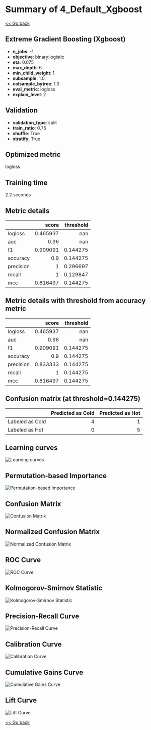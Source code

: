 # Summary of 4_Default_Xgboost

[<< Go back](../README.md)


## Extreme Gradient Boosting (Xgboost)
- **n_jobs**: -1
- **objective**: binary:logistic
- **eta**: 0.075
- **max_depth**: 6
- **min_child_weight**: 1
- **subsample**: 1.0
- **colsample_bytree**: 1.0
- **eval_metric**: logloss
- **explain_level**: 2

## Validation
 - **validation_type**: split
 - **train_ratio**: 0.75
 - **shuffle**: True
 - **stratify**: True

## Optimized metric
logloss

## Training time

2.2 seconds

## Metric details
|           |    score |   threshold |
|:----------|---------:|------------:|
| logloss   | 0.465937 |  nan        |
| auc       | 0.96     |  nan        |
| f1        | 0.909091 |    0.144275 |
| accuracy  | 0.9      |    0.144275 |
| precision | 1        |    0.296697 |
| recall    | 1        |    0.129847 |
| mcc       | 0.816497 |    0.144275 |


## Metric details with threshold from accuracy metric
|           |    score |   threshold |
|:----------|---------:|------------:|
| logloss   | 0.465937 |  nan        |
| auc       | 0.96     |  nan        |
| f1        | 0.909091 |    0.144275 |
| accuracy  | 0.9      |    0.144275 |
| precision | 0.833333 |    0.144275 |
| recall    | 1        |    0.144275 |
| mcc       | 0.816497 |    0.144275 |


## Confusion matrix (at threshold=0.144275)
|                 |   Predicted as Cold |   Predicted as Hot |
|:----------------|--------------------:|-------------------:|
| Labeled as Cold |                   4 |                  1 |
| Labeled as Hot  |                   0 |                  5 |

## Learning curves
![Learning curves](learning_curves.png)

## Permutation-based Importance
![Permutation-based Importance](permutation_importance.png)
## Confusion Matrix

![Confusion Matrix](confusion_matrix.png)


## Normalized Confusion Matrix

![Normalized Confusion Matrix](confusion_matrix_normalized.png)


## ROC Curve

![ROC Curve](roc_curve.png)


## Kolmogorov-Smirnov Statistic

![Kolmogorov-Smirnov Statistic](ks_statistic.png)


## Precision-Recall Curve

![Precision-Recall Curve](precision_recall_curve.png)


## Calibration Curve

![Calibration Curve](calibration_curve_curve.png)


## Cumulative Gains Curve

![Cumulative Gains Curve](cumulative_gains_curve.png)


## Lift Curve

![Lift Curve](lift_curve.png)



[<< Go back](../README.md)
